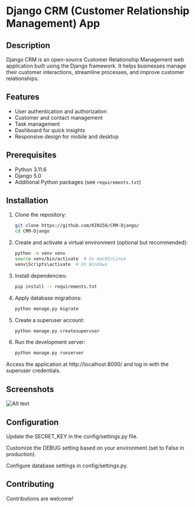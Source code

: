 # Django CRM (Customer Relationship Management) App

## Description

Django CRM is an open-source Customer Relationship Management web application built using the Django framework. It helps businesses manage their customer interactions, streamline processes, and improve customer relationships.

## Features

- User authentication and authorization
- Customer and contact management
- Task management
- Dashboard for quick insights
- Responsive design for mobile and desktop

## Prerequisites

- Python 3.11.6
- Django 5.0
- Additional Python packages (see `requirements.txt`)

## Installation

1. Clone the repository:

   ```bash
   git clone https://github.com/KIN156/CRM-Django/
   cd CRM-Django
2. Create and activate a virtual environment (optional but recommended):
   ```bash
   python -m venv venv
   source venv/bin/activate  # On macOS/Linux
   venv\Scripts\activate  # On Windows

3. Install dependencies:
   ```bash
   pip install -r requirements.txt

5. Apply database migrations:
   ```bash
   python manage.py migrate

7. Create a superuser account:
   ```bash
   python manage.py createsuperuser

9. Run the development server:
    ```bash
   python manage.py runserver


Access the application at http://localhost:8000/ and log in with the superuser credentials.


## Screenshots

![Alt text](./Screenshots/dashboard.png "dashboard")



## Configuration
Update the SECRET_KEY in the config/settings.py file.

Customize the DEBUG setting based on your environment (set to False in production).

Configure database settings in config/settings.py.

## Contributing

Contributions are welcome!
